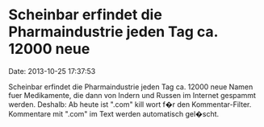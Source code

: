 Scheinbar erfindet die Pharmaindustrie jeden Tag ca. 12000 neue
===============================================================

Date: 2013-10-25 17:37:53

Scheinbar erfindet die Pharmaindustrie jeden Tag ca. 12000 neue Namen
fuer Medikamente, die dann von Indern und Russen im Internet gespammt
werden. Deshalb: Ab heute ist \".com\" kill wort f�r den
Kommentar-Filter. Kommentare mit \".com\" im Text werden automatisch
gel�scht.
